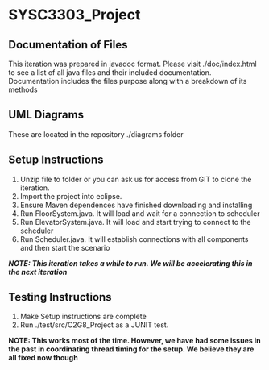 # SYSC3303_Project

## Documentation of Files
This iteration was prepared in javadoc format. Please visit ./doc/index.html to see a list of all java files and their included documentation.
Documentation includes the files purpose along with a breakdown of its methods

## UML Diagrams
These are located in the repository ./diagrams folder

## Setup Instructions
1) Unzip file to folder or you can ask us for access from GIT to clone the iteration.
2) Import the project into eclipse. 
3) Ensure Maven dependences have finished downloading and installing
4) Run FloorSystem.java. It will load and wait for a connection to scheduler
5) Run ElevatorSystem.java. It will load and start trying to connect to the scheduler
6) Run Scheduler.java. It will establish connections with all components and then start the scenario

***NOTE: This iteration takes a while to run. We will be accelerating this in the next iteration***

## Testing Instructions
1) Make Setup instructions are complete
2) Run ./test/src/C2G8_Project as a JUNIT test.

**NOTE: This works most of the time. However, we have had some issues in the past in coordinating thread timing for the setup. We believe they are all fixed now though**
